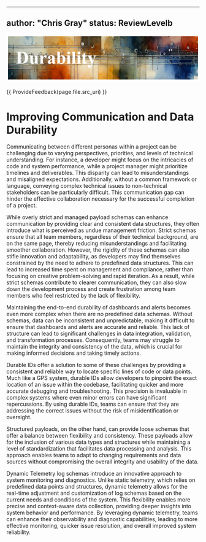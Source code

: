 
---
author: "Chris Gray"
status: ReviewLevelb
---

![image](../orig_media/Durability.banner.png)

{{ ProvideFeedback(page.file.src_uri) }}



# Improving Communication and Data Durability


Communicating between different personas within a project can be
challenging due to varying perspectives, priorities, and levels of
technical understanding. For instance, a developer might focus on the
intricacies of code and system performance, while a project manager
might prioritize timelines and deliverables. This disparity can lead to
misunderstandings and misaligned expectations. Additionally, without a
common framework or language, conveying complex technical issues to
non-technical stakeholders can be particularly difficult. This
communication gap can hinder the effective collaboration necessary for
the successful completion of a project.

While overly strict and managed payload schemas can enhance
communication by providing clear and consistent data structures, they
often introduce what is perceived as undue management friction. Strict
schemas ensure that all team members, regardless of their technical
background, are on the same page, thereby reducing misunderstandings and
facilitating smoother collaboration. However, the rigidity of these
schemas can also stifle innovation and adaptability, as developers may
find themselves constrained by the need to adhere to predefined data
structures. This can lead to increased time spent on management and
compliance, rather than focusing on creative problem-solving and rapid
iteration. As a result, while strict schemas contribute to clearer
communication, they can also slow down the development process and
create frustration among team members who feel restricted by the lack of
flexibility.

Maintaining the end-to-end durability of dashboards and alerts becomes
even more complex when there are no predefined data schemas. Without
schemas, data can be inconsistent and unpredictable, making it difficult
to ensure that dashboards and alerts are accurate and reliable. This
lack of structure can lead to significant challenges in data
integration, validation, and transformation processes. Consequently,
teams may struggle to maintain the integrity and consistency of the
data, which is crucial for making informed decisions and taking timely
actions.

Durable IDs offer a solution to some of these challenges by providing a
consistent and reliable way to locate specific lines of code or data
points. Much like a GPS system, durable IDs allow developers to pinpoint
the exact location of an issue within the codebase, facilitating quicker
and more accurate debugging and troubleshooting. This precision is
invaluable in complex systems where even minor errors can have
significant repercussions. By using durable IDs, teams can ensure that
they are addressing the correct issues without the risk of
misidentification or oversight.

Structured payloads, on the other hand, can provide loose schemas that
offer a balance between flexibility and consistency. These payloads
allow for the inclusion of various data types and structures while
maintaining a level of standardization that facilitates data processing
and analysis. This approach enables teams to adapt to changing
requirements and data sources without compromising the overall integrity
and usability of the data.

Dynamic Telemetry log schemas introduce an innovative approach to system
monitoring and diagnostics. Unlike static telemetry, which relies on
predefined data points and structures, dynamic telemetry allows for the
real-time adjustment and customization of log schemas based on the
current needs and conditions of the system. This flexibility enables
more precise and context-aware data collection, providing deeper
insights into system behavior and performance. By leveraging dynamic
telemetry, teams can enhance their observability and diagnostic
capabilities, leading to more effective monitoring, quicker issue
resolution, and overall improved system reliability.
